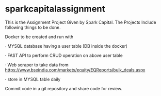 # sparkcapitalassignment
This is the Assignment Project Given by Spark Capital. The Projects Include following things to be done.

Docker to be created and run with

·         MYSQL database having a user table (DB inside the docker)

·         FAST API to perform CRUD operation on above user table

·         Web scraper to take data from https://www.bseindia.com/markets/equity/EQReports/bulk_deals.aspx

·     store in MYSQL table daily

Commit code in a git repository and share code for review.
